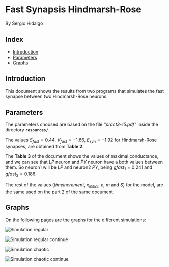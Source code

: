 # Fast Synapsis Hindmarsh-Rose

By Sergio Hidalgo

## Index
  - [Introduction](#introduction)
  - [Parameters](#parameters)
  - [Graphs](#graphs)

## Introduction
This document shows the results from two programs that simulates the fast synapse between two Hindmarsh-Rose neurons.

## Parameters
The parameters choosed are based on the file *"pract3-15.pdf"* inside the directory **`resources/`**.

The values $S_{fast}=0.44$, $V_{fast}=-1.66$, $E_{syn}=-1.92$ for Hindmarsh-Rose synapses, are obtained from **Table 2**.

The **Table 3** of the document shows the values of maximal conductance, and we can see that *LP* neuron and *PY* neuron have a both values between them. 
So neuron1 will be *LP* and neuron2 *PY*, being $gfast_{1}=0.241$ and $gfast_{2}=0.186$.

The rest of the values ($time increment$, $x_{initial}$, $e$, $m$ and $S$) for the model, are the same used on the part 2 of the same document.

## Graphs
On the following pages are the graphs for the different simulations:


![Simulation regular](images/synapsis_hr/HR_syn_regular_c.png "Simulation regular")



![Simulation regular continue](images/synapsis_hr/HR_syn_regular_continue_c.png "Simulation regular continue")



![Simulation chaotic](images/synapsis_hr/HR_syn_chaotic_c.png "Chaotic regular")



![Simulation chaotic continue](images/synapsis_hr/HR_syn_chaotic_continue_c.png "Chaotic regular continue")
